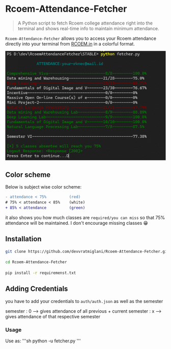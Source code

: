 # Rcoem-Attendance-Fetcher
> A Python script to fetch Rcoem college attendance right into the terminal and shows real-time info to maintain minimum attendance.

`Rcoem-Attendance-Fetcher` allows you to access your Rcoem attendance directly into your terminal from [RCOEM.in](rcoem.in) in a colorful format.

![Demo raf](./demoraf.png)

## Color scheme
Below is subject wise color scheme:
```diff
- attendance < 75%          (red)
# 75% < attendance < 85%    (white)
+ 85% < attendance          (green)
```

it also shows you how much classes are `required/you can miss` so that 75% attendance will be maintained. I don't encourage missing classes 😁

## Installation

```sh
git clone https://github.com/devvratmiglani/Rcoem-Attendance-Fetcher.git

cd Rcoem-Attendance-Fetcher

pip install -r requiremenst.txt
```

## Adding Credentials
you have to add your credentials to `auth/auth.json` as well as the semester

semester : 0 --> gives attendance of all previous + current
semester : x --> gives attendance of that respective semester

### Usage 
Use as:
'''sh
python -u fetcher.py
'''


